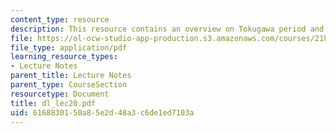 ```yaml
---
content_type: resource
description: This resource contains an overview on Tokugawa period and woman's career.
file: https://ol-ocw-studio-app-production.s3.amazonaws.com/courses/21h-522-japan-in-the-age-of-the-samurai-history-and-film-fall-2006/6168830150a85e2d48a3c6de1ed7103a_dl_lec20.pdf
file_type: application/pdf
learning_resource_types:
- Lecture Notes
parent_title: Lecture Notes
parent_type: CourseSection
resourcetype: Document
title: dl_lec20.pdf
uid: 61688301-50a8-5e2d-48a3-c6de1ed7103a
---
```

